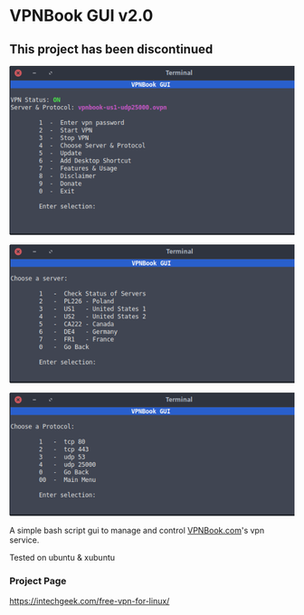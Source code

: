 # VPNBook GUI v2.0

## This project has been discontinued
![image](Files/vpn_settings/vpn0.png)

![image](Files/vpn_settings/vpn1.png)

![image](Files/vpn_settings/vpn2.png)

A simple bash script gui to manage and control [VPNBook.com](https://www.vpnbook.com/)'s vpn service.

Tested on ubuntu & xubuntu

### Project Page
https://intechgeek.com/free-vpn-for-linux/
